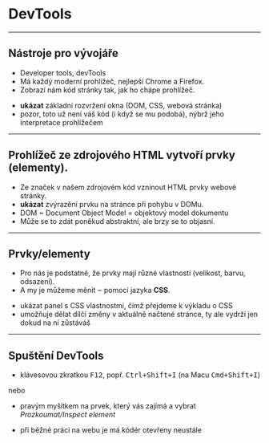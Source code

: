 <!-- .slide: data-state="c-slide-inter" -->

# DevTools

---

## Nástroje pro vývojáře

* Developer tools, devTools
* Má každý moderní prohlížeč, nejlepší Chrome a Firefox.
* Zobrazí nám kód stránky tak, jak ho chápe prohlížeč.

>>>
* **ukázat** základní rozvržení okna (DOM, CSS, webová stránka)
* pozor, toto už není váš kód (i když se mu podobá), nýbrž jeho interpretace prohlížečem

---

## Prohlížeč ze zdrojového HTML vytvoří prvky (elementy).

>>>
* Ze značek v našem zdrojovém kód vzninout HTML prvky webové stránky.
* **ukázat** zvýrazění prvku na stránce při pohybu v DOMu.
* DOM ~ Document Object Model = objektový model dokumentu
* Může se to zdát poněkud abstraktní, ale brzy se to objasní.

---

## Prvky/elementy

* Pro nás je podstatné, že prvky mají různé vlastnosti (velikost, barvu, odsazení).
* A my je můžeme měnit ‒ pomocí jazyka **CSS**.

>>>
* ukázat panel s CSS vlastnostmi, čímž přejdeme k výkladu o CSS
* umožňuje dělat dílčí změny v aktuálně načtené stránce, ty ale vydrží jen dokud na ní zůstáváš

---

## Spuštění DevTools

* klávesovou zkratkou <kbd>F12</kbd>, popř. <kbd>Ctrl+Shift+I</kbd> (na Macu <kbd>Cmd+Shift+I</kbd>)

nebo

* pravým myšítkem na prvek, který vás zajímá a vybrat _Prozkoumat/Inspect element_

>>>
* při běžné práci na webu je má kódér otevřeny neustále